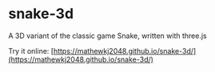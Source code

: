 # snake-3d
A 3D variant of the classic game Snake, written with three.js

Try it online: [https://mathewkj2048.github.io/snake-3d/](https://mathewkj2048.github.io/snake-3d/)
